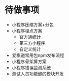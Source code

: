 # 待做事项

- 小程序压缩方案+分包
- 小程序埋点方案
    - 官方通统计
    - 第三方小程序
    - 自定义统计
- 爱棋道常用包npm发布流程
- 小程序骨架屏方案
- 小程序错误监测系统
- 测试人员功能键的模块开发